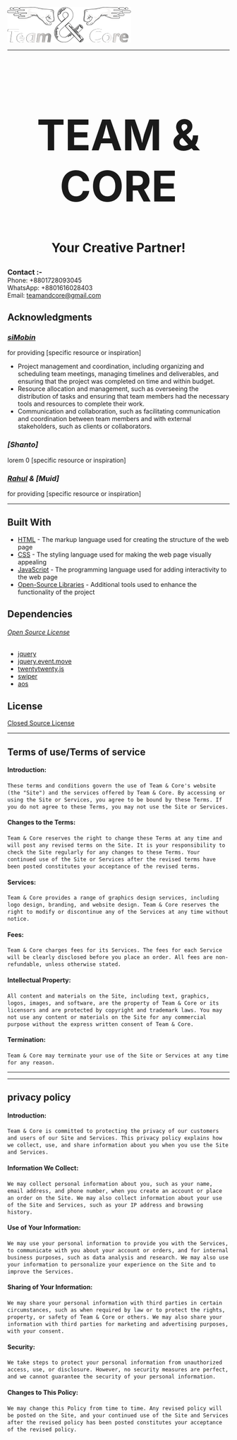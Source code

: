 ![MasterHead](./icon/T%26C%20Logo_small_white.png)

<hr>
<font size="7"><h1 align="center">TEAM & CORE</h1></font>
<font size="5"><h3 align="center">Your Creative Partner!</h3></font>

<font size="3">**Contact :-**</font><br>
Phone: +8801728093045  
WhatsApp: +8801616028403  
Email: teamandcore@gmail.com  



## Acknowledgments

### *[siMobin](https://github.com/siMobin)*
for providing [specific resource or inspiration]
- Project management and coordination, including organizing and scheduling team meetings, managing timelines and deliverables, and ensuring that the project was completed on time and within budget.
- Resource allocation and management, such as overseeing the distribution of tasks and ensuring that team members had the necessary tools and resources to complete their work.
- Communication and collaboration, such as facilitating communication and coordination between team members and with external stakeholders, such as clients or collaborators.

### *[Shanto]*
lorem 0 [specific resource or inspiration]
### *[Rahul](https://github.com/sptm7731) & [Muid]*
for providing [specific resource or inspiration]

---------

## Built With

* [HTML](https://developer.mozilla.org/en-US/docs/Web/HTML) - The markup language used for creating the structure of the web page
* [CSS](https://developer.mozilla.org/en-US/docs/Web/CSS) - The styling language used for making the web page visually appealing
* [JavaScript](https://developer.mozilla.org/en-US/docs/Web/JavaScript) - The programming language used for adding interactivity to the web page
* [Open-Source Libraries](https://en.wikipedia.org/wiki/Open-source_library) - Additional tools used to enhance the functionality of the project


## Dependencies
###### [Open Source License](https://opensource.org/licenses)

  * [jquery](http://jquery.com/)
  * [jquery.event.move](https://github.com/stephband/jquery.event.move)
  * [twentytwenty.js](https://github.com/zurb/twentytwenty)
  * [swiper](https://swiperjs.com/)
  * [aos](https://michalsnik.github.io/aos/)


## License
[Closed Source License](LICENSE)
<hr>

## **Terms of use/Terms of service**
<!-- company's.......................................... -->
#### Introduction:
```
These terms and conditions govern the use of Team & Core's website (the "Site") and the services offered by Team & Core. By accessing or using the Site or Services, you agree to be bound by these Terms. If you do not agree to these Terms, you may not use the Site or Services.
```
#### Changes to the Terms: 
```
Team & Core reserves the right to change these Terms at any time and will post any revised terms on the Site. It is your responsibility to check the Site regularly for any changes to these Terms. Your continued use of the Site or Services after the revised terms have been posted constitutes your acceptance of the revised terms.
```
#### Services:
```
Team & Core provides a range of graphics design services, including logo design, branding, and website design. Team & Core reserves the right to modify or discontinue any of the Services at any time without notice.
```
#### Fees: 
```
Team & Core charges fees for its Services. The fees for each Service will be clearly disclosed before you place an order. All fees are non-refundable, unless otherwise stated.
```

#### Intellectual Property: 
```
All content and materials on the Site, including text, graphics, logos, images, and software, are the property of Team & Core or its licensors and are protected by copyright and trademark laws. You may not use any content or materials on the Site for any commercial purpose without the express written consent of Team & Core.
```

#### Termination: 
```
Team & Core may terminate your use of the Site or Services at any time for any reason.
```


<hr>
<!-- ....................................................................... -->
<hr>

## **privacy policy**

#### Introduction:
```
Team & Core is committed to protecting the privacy of our customers and users of our Site and Services. This privacy policy explains how we collect, use, and share information about you when you use the Site and Services.
```

#### Information We Collect:

```
We may collect personal information about you, such as your name, email address, and phone number, when you create an account or place an order on the Site. We may also collect information about your use of the Site and Services, such as your IP address and browsing history.
```

#### Use of Your Information: 

```
We may use your personal information to provide you with the Services, to communicate with you about your account or orders, and for internal business purposes, such as data analysis and research. We may also use your information to personalize your experience on the Site and to improve the Services.
```

#### Sharing of Your Information: 

```
We may share your personal information with third parties in certain circumstances, such as when required by law or to protect the rights, property, or safety of Team & Core or others. We may also share your information with third parties for marketing and advertising purposes, with your consent.
```

#### Security: 

```
We take steps to protect your personal information from unauthorized access, use, or disclosure. However, no security measures are perfect, and we cannot guarantee the security of your personal information.
```

#### Changes to This Policy: 


```Terms of use/privacy policy
We may change this Policy from time to time. Any revised policy will be posted on the Site, and your continued use of the Site and Services after the revised policy has been posted constitutes your acceptance of the revised policy.
```